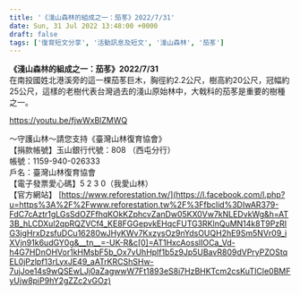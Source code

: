 ```yaml
---
title: '《淺山森林的組成之一：茄苳》2022/7/31'
date: Sun, 31 Jul 2022 13:48:00 +0000
draft: false
tags: ['復育短文分享', '活動訊息及短文', '淺山森林', '茄苳']
---
```


**《淺山森林的組成之一：茄苳》2022/7/31**  
在南投國姓北港溪旁的這一棵茄苳巨木，胸徑約2.2公尺，樹高約20公尺，冠幅約25公尺，這樣的老樹代表台灣過去的淺山原始林中，大戟科的茄苳是重要的樹種之一。

https://youtu.be/fjwWxBlZMWQ

～守護山林～請您支持《臺灣山林復育協會》  
【捐款帳號】玉山銀行代號：808 （西屯分行）  
帳號：1159-940-026333  
戶名：臺灣山林復育協會  
【電子發票愛心碼】5 2 3 0（我愛山林）  
【官方網站】 [https://www.reforestation.tw/](https://l.facebook.com/l.php?u=https%3A%2F%2Fwww.reforestation.tw%2F%3Ffbclid%3DIwAR379-FdC7cAztr1gLGsSdOZFfhqKOkKZphcvZanDw05KX0Vw7kNLEDvkWg&h=AT3B_hLCDXul2qpRQZVCf4_KE8FGGepvkEHqcFUTG3RKlnQuMN14k8T9PzRIG3jgHrxDzsfuDCu16280wJHyKWv7KxzysOz9nYdsOUQH2hE9Sm5NVr09_iXVjn91k6udGY0g&__tn__=-UK-R&c[0]=AT1HxcAosslIOCa_Vd-h4G7HDnOHVor1kHMsbF5b_Ox7vUhHplf1b5z9Jp5UBavR809dVPryPZOStqEL0jPzlpf13rLvxJE49_aATrKRCShSHw-7ujJoe14s9wQSEwLJj0aZagwwW7Ft1893eS8i7HzBHKTcm2csKuTICle0BMFyUjw8piP9hY2gZZc2vGOz)